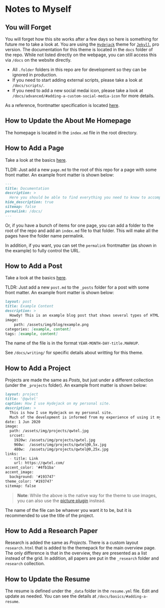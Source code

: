 # Notes to Myself

## You will Forget
You will forget how this site works after a few days so here is something for future me to take a look at. You are using the [`Hydejack`](hydejack.com) theme for [`Jekyll`](https://jekyllrb.com/), pro version. The documentation for this theme is located in the `docs` folder of the repo. While not listed directly on the webpage, you can still access this via `/docs` on the website directly.

- All `.folder` folders in this repo are for development so they can be ignored in production. 
- If you need to start adding external scripts, please take a look at `/docs/scripts/`.
- If you need to add a new social medai icon, please take a look at `/docs/advanced/#adding-a-custom-social-media-icon` for more details.

As a reference, frontmatter specification is located [here](https://jekyllrb.com/docs/frontmatter/).

## How to Update the About Me Homepage

The homepage is located in the `index.md` file in the root directory.

## How to Add a Page
Take a look at the basics [here](https://jekyllrb.com/docs/pages/).

TLDR: Just add a new `page.md` to the root of this repo for a page with some front matter. An example front matter is shown below:

```markdown
---
title: Documentation
description: >
  Here you should be able to find everything you need to know to accomplish the most common tasks when blogging with Hydejack.
hide_description: true
sitemap: false
permalink: /docs/
---
```

Or, if you have a bunch of items for one page, you can add a folder to the root of the repo and add an `index.md` file to that folder. This will make all the pages have the folder name permalink.

In addition, if you want, you can set the `permalink` frontmatter (as shown in the example) to fully control the URL.

## How to Add a Post
Take a look at the basics [here](https://jekyllrb.com/docs/posts/).

TLDR: Just add a new `post.md` to the `_posts` folder for a post with some front matter. An example front matter is shown below:

```markdown
layout: post
title: Example Content
description: >
  Howdy! This is an example blog post that shows several types of HTML content supported in this theme.
image:
    path: /assets/img/blog/example.png
categories: [example, content]
tags: [example, content]
```

The name of the file is in the format `YEAR-MONTH-DAY-title.MARKUP`.

See `/docs/writing/` for specific details about writting for this theme.

## How to Add a Project
Projects are made the same as *Posts*, but just under a different collection (under the `_projects` folder). An example front matter is shown below:

```markdown
layout: project
title: '@qwtel'
caption: How I use Hydejack on my personal site.
description: >
  This is how I use Hydejack on my personal site. 
  Much of the development is informed from my experience of using it myself, creating a tight feedback loop.
date: 1 Jun 2020
image: 
  path: /assets/img/projects/qwtel.jpg
  srcset: 
    1920w: /assets/img/projects/qwtel.jpg
    960w:  /assets/img/projects/qwtel@0,5x.jpg
    480w:  /assets/img/projects/qwtel@0,25x.jpg
links:
  - title: Link
    url: https://qwtel.com/
accent_color: '#4fb1ba'
accent_image:
  background: '#193747'
theme_color: '#193747'
sitemap: false
```

> **Note**:  While the above is the native way for the theme to use images, you can also use the [picture plugin](https://rbuchberger.github.io/jekyll_picture_tag/) instead.

The name of the file can be whaever you want it to be, but it is recommended to use the title of the project.

## How to Add a Research Paper

Research is added the same as *Projects*. There is a custom layout `research.html` that is added to the themepack for the main overview page. The only difference is that in the overview, they are presented as a list instead of the grid. In addition, all papers are put in the `_research` folder and `research` collection.

## How to Update the Resume

The resume is defined under the `_data` folder in the `resume.yml` file. Edit and update as needed. You can see the details at `/docs/basics/#adding-a-resume`.
